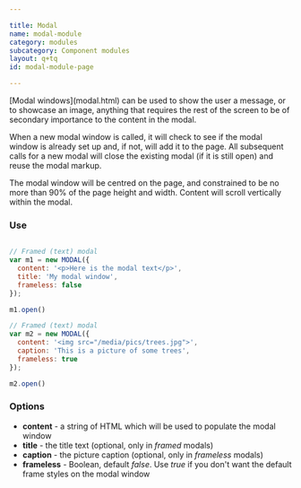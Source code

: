 ```yaml
---

title: Modal
name: modal-module
category: modules
subcategory: Component modules
layout: q+tq
id: modal-module-page

---
```


<div class="lead"><p>[Modal windows](modal.html) can be used to show the user a message, or to showcase an image, anything that requires the rest of the screen to be of secondary importance to the content in the modal.</p></div>

When a new modal window is called, it will check to see if the modal window is already set up and, if not, will add it to the page. All subsequent calls for a new modal will close the existing modal (if it is still open) and reuse the modal markup.

The modal window will be centred on the page, and constrained to be no more than 90% of the page height and width. Content will scroll vertically within the modal.

### Use

```javascript

// Framed (text) modal
var m1 = new MODAL({
  content: '<p>Here is the modal text</p>',
  title: 'My modal window',
  frameless: false
});

m1.open()

// Framed (text) modal
var m2 = new MODAL({
  content: '<img src="/media/pics/trees.jpg">',
  caption: 'This is a picture of some trees',
  frameless: true
});

m2.open()

```

### Options

 * **content** - a string of HTML which will be used to populate the modal window
 * **title** - the title text (optional, only in _framed_ modals)
 * **caption** - the picture caption (optional, only in _frameless_ modals)
 * **frameless** - Boolean, default _false_. Use _true_ if you don't want the default frame styles on the modal window


